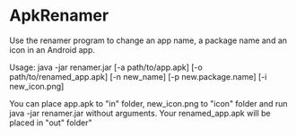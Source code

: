 # ApkRenamer

Use the renamer program to change an app name, a package name and an icon in an Android app.

Usage: java -jar renamer.jar [-a path/to/app.apk] [-o path/to/renamed_app.apk] [-n new_name] [-p new.package.name] [-i new_icon.png]

You can place app.apk to \"in\" folder, new_icon.png to \"icon\" folder
and run java -jar renamer.jar without arguments. Your renamed_app.apk will be placed in \"out\" folder"
